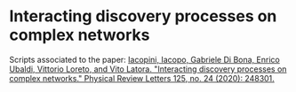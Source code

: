 # Interacting discovery processes on complex networks

Scripts associated to the paper:
[Iacopini, Iacopo, Gabriele Di Bona, Enrico Ubaldi, Vittorio Loreto, and Vito Latora. "Interacting discovery processes on complex networks." Physical Review Letters 125, no. 24 (2020): 248301.](https://journals.aps.org/prl/abstract/10.1103/PhysRevLett.125.248301)
